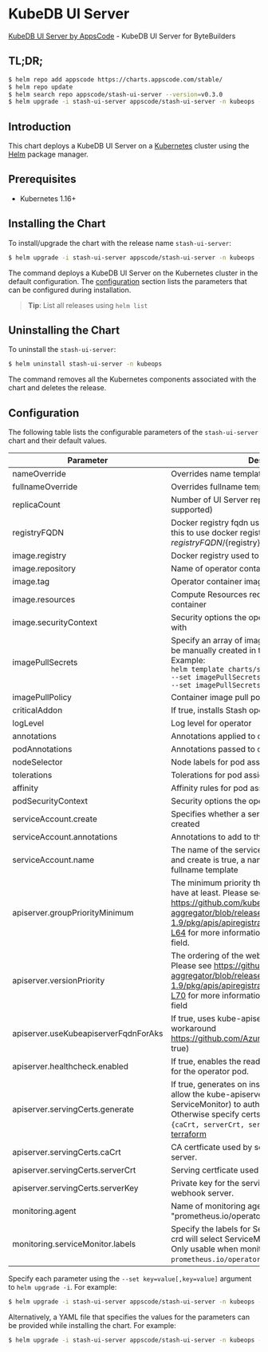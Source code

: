 # KubeDB UI Server

[KubeDB UI Server by AppsCode](https://github.com/stashed/ui-server) - KubeDB UI Server for ByteBuilders

## TL;DR;

```bash
$ helm repo add appscode https://charts.appscode.com/stable/
$ helm repo update
$ helm search repo appscode/stash-ui-server --version=v0.3.0
$ helm upgrade -i stash-ui-server appscode/stash-ui-server -n kubeops --create-namespace --version=v0.3.0
```

## Introduction

This chart deploys a KubeDB UI Server on a [Kubernetes](http://kubernetes.io) cluster using the [Helm](https://helm.sh) package manager.

## Prerequisites

- Kubernetes 1.16+

## Installing the Chart

To install/upgrade the chart with the release name `stash-ui-server`:

```bash
$ helm upgrade -i stash-ui-server appscode/stash-ui-server -n kubeops --create-namespace --version=v0.3.0
```

The command deploys a KubeDB UI Server on the Kubernetes cluster in the default configuration. The [configuration](#configuration) section lists the parameters that can be configured during installation.

> **Tip**: List all releases using `helm list`

## Uninstalling the Chart

To uninstall the `stash-ui-server`:

```bash
$ helm uninstall stash-ui-server -n kubeops
```

The command removes all the Kubernetes components associated with the chart and deletes the release.

## Configuration

The following table lists the configurable parameters of the `stash-ui-server` chart and their default values.

|              Parameter               |                                                                                                                                                                          Description                                                                                                                                                                          |            Default             |
|--------------------------------------|---------------------------------------------------------------------------------------------------------------------------------------------------------------------------------------------------------------------------------------------------------------------------------------------------------------------------------------------------------------|--------------------------------|
| nameOverride                         | Overrides name template                                                                                                                                                                                                                                                                                                                                       | <code>""</code>                |
| fullnameOverride                     | Overrides fullname template                                                                                                                                                                                                                                                                                                                                   | <code>""</code>                |
| replicaCount                         | Number of UI Server replicas to create (only 1 is supported)                                                                                                                                                                                                                                                                                                  | <code>1</code>                 |
| registryFQDN                         | Docker registry fqdn used to pull docker images. Set this to use docker registry hosted at ${registryFQDN}/${registry}/${image}                                                                                                                                                                                                                               | <code>""</code>                |
| image.registry                       | Docker registry used to pull operator image                                                                                                                                                                                                                                                                                                                   | <code>stashed</code>           |
| image.repository                     | Name of operator container image                                                                                                                                                                                                                                                                                                                              | <code>stash-ui-server</code>   |
| image.tag                            | Operator container image tag                                                                                                                                                                                                                                                                                                                                  | <code>""</code>                |
| image.resources                      | Compute Resources required by the operator container                                                                                                                                                                                                                                                                                                          | <code>{}</code>                |
| image.securityContext                | Security options the operator container should run with                                                                                                                                                                                                                                                                                                       | <code>{}</code>                |
| imagePullSecrets                     | Specify an array of imagePullSecrets. Secrets must be manually created in the namespace. <br> Example: <br> `helm template charts/stash \` <br> `--set imagePullSecrets[0].name=sec0 \` <br> `--set imagePullSecrets[1].name=sec1`                                                                                                                            | <code>[]</code>                |
| imagePullPolicy                      | Container image pull policy                                                                                                                                                                                                                                                                                                                                   | <code>Always</code>            |
| criticalAddon                        | If true, installs Stash operator as critical addon                                                                                                                                                                                                                                                                                                            | <code>false</code>             |
| logLevel                             | Log level for operator                                                                                                                                                                                                                                                                                                                                        | <code>3</code>                 |
| annotations                          | Annotations applied to operator deployment                                                                                                                                                                                                                                                                                                                    | <code>{}</code>                |
| podAnnotations                       | Annotations passed to operator pod(s).                                                                                                                                                                                                                                                                                                                        | <code>{}</code>                |
| nodeSelector                         | Node labels for pod assignment                                                                                                                                                                                                                                                                                                                                | <code>{}</code>                |
| tolerations                          | Tolerations for pod assignment                                                                                                                                                                                                                                                                                                                                | <code>[]</code>                |
| affinity                             | Affinity rules for pod assignment                                                                                                                                                                                                                                                                                                                             | <code>{}</code>                |
| podSecurityContext                   | Security options the operator pod should run with.                                                                                                                                                                                                                                                                                                            | <code>{"fsGroup":65535}</code> |
| serviceAccount.create                | Specifies whether a service account should be created                                                                                                                                                                                                                                                                                                         | <code>true</code>              |
| serviceAccount.annotations           | Annotations to add to the service account                                                                                                                                                                                                                                                                                                                     | <code>{}</code>                |
| serviceAccount.name                  | The name of the service account to use. If not set and create is true, a name is generated using the fullname template                                                                                                                                                                                                                                        | <code></code>                  |
| apiserver.groupPriorityMinimum       | The minimum priority the webhook api group should have at least. Please see https://github.com/kubernetes/kube-aggregator/blob/release-1.9/pkg/apis/apiregistration/v1beta1/types.go#L58-L64 for more information on proper values of this field.                                                                                                             | <code>10000</code>             |
| apiserver.versionPriority            | The ordering of the webhook api inside of the group. Please see https://github.com/kubernetes/kube-aggregator/blob/release-1.9/pkg/apis/apiregistration/v1beta1/types.go#L66-L70 for more information on proper values of this field                                                                                                                          | <code>15</code>                |
| apiserver.useKubeapiserverFqdnForAks | If true, uses kube-apiserver FQDN for AKS cluster to workaround https://github.com/Azure/AKS/issues/522 (default true)                                                                                                                                                                                                                                        | <code>true</code>              |
| apiserver.healthcheck.enabled        | If true, enables the readiness and liveliness probes for the operator pod.                                                                                                                                                                                                                                                                                    | <code>false</code>             |
| apiserver.servingCerts.generate      | If true, generates on install/upgrade the certs that allow the kube-apiserver (and potentially ServiceMonitor) to authenticate operators pods. Otherwise specify certs in `apiserver.servingCerts.{caCrt, serverCrt, serverKey}`. See also: [example terraform](https://github.com/kubeops/installer/blob/master/charts/stash-ui-server/example-terraform.tf) | <code>true</code>              |
| apiserver.servingCerts.caCrt         | CA certficate used by serving certificate of webhook server.                                                                                                                                                                                                                                                                                                  | <code>""</code>                |
| apiserver.servingCerts.serverCrt     | Serving certficate used by webhook server.                                                                                                                                                                                                                                                                                                                    | <code>""</code>                |
| apiserver.servingCerts.serverKey     | Private key for the serving certificate used by webhook server.                                                                                                                                                                                                                                                                                               | <code>""</code>                |
| monitoring.agent                     | Name of monitoring agent (one of "prometheus.io", "prometheus.io/operator", "prometheus.io/builtin")                                                                                                                                                                                                                                                          | <code>""</code>                |
| monitoring.serviceMonitor.labels     | Specify the labels for ServiceMonitor. Prometheus crd will select ServiceMonitor using these labels. Only usable when monitoring agent is `prometheus.io/operator`.                                                                                                                                                                                           | <code>{}</code>                |


Specify each parameter using the `--set key=value[,key=value]` argument to `helm upgrade -i`. For example:

```bash
$ helm upgrade -i stash-ui-server appscode/stash-ui-server -n kubeops --create-namespace --version=v0.3.0 --set replicaCount=1
```

Alternatively, a YAML file that specifies the values for the parameters can be provided while
installing the chart. For example:

```bash
$ helm upgrade -i stash-ui-server appscode/stash-ui-server -n kubeops --create-namespace --version=v0.3.0 --values values.yaml
```
